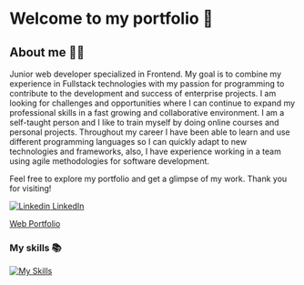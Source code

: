 <!--
**CarlosTarriasDiazWeb/CarlosTarriasDiazWeb** is a ✨ _special_ ✨ repository because its `README.md` (this file) appears on your GitHub profile.

Here are some ideas to get you started:

- 🔭 I’m currently working on ...
- 🌱 I’m currently learning ...
- 👯 I’m looking to collaborate on ...
- 🤔 I’m looking for help with ...
- 💬 Ask me about ...
- 📫 How to reach me: ...
- 😄 Pronouns: ...
- ⚡ Fun fact: ...
-->

# Welcome to my portfolio 🚀

## About me 👨‍💻
Junior web developer specialized in Frontend. My goal is to combine my experience in Fullstack technologies with my passion for programming to contribute to the development and success of enterprise projects. I am looking for challenges and opportunities where I can continue to expand my professional skills in a fast growing and collaborative environment. 
I am a self-taught person and I like to train myself by doing online courses and personal projects. Throughout my career I have been able to learn and use different programming languages so I can quickly adapt to new technologies and frameworks, also, I have experience working in a team using agile methodologies for software development.

Feel free to explore my portfolio and get a glimpse of my work. Thank you for visiting!

[![Linkedin](https://i.sstatic.net/gVE0j.png) LinkedIn](https://www.linkedin.com/in/carlostarrias)
&nbsp;

[Web Portfolio](https://carlos-tarrias-web-portfolio.vercel.app/)

### My skills 📚
[![My Skills](https://skillicons.dev/icons?i=html,css,bootstrap,js,vue,angular,postgres,nodejs,prisma,express)](https://skillicons.dev)



